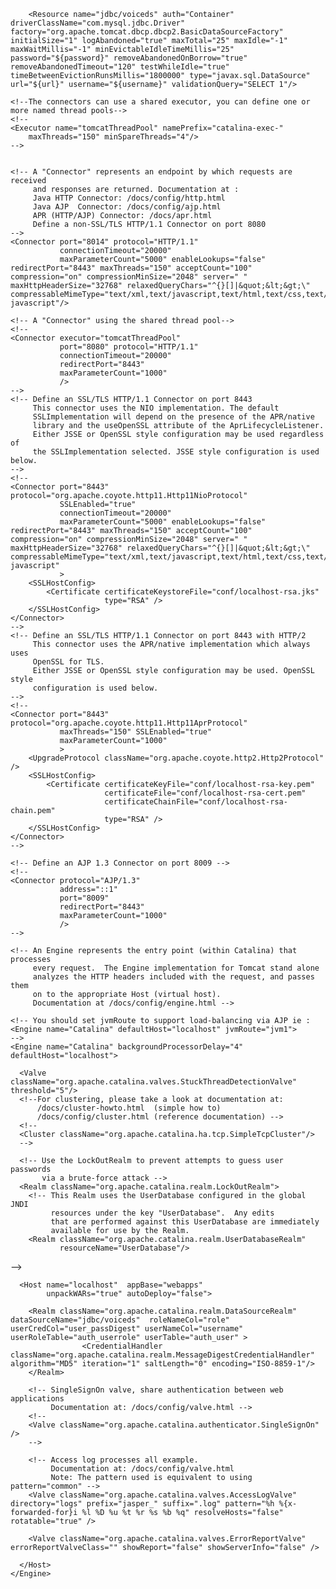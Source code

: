 <?xml version="1.0" encoding="UTF-8"?>
<!--
  Licensed to the Apache Software Foundation (ASF) under one or more
  contributor license agreements.  See the NOTICE file distributed with
  this work for additional information regarding copyright ownership.
  The ASF licenses this file to You under the Apache License, Version 2.0
  (the "License"); you may not use this file except in compliance with
  the License.  You may obtain a copy of the License at

      http://www.apache.org/licenses/LICENSE-2.0

  Unless required by applicable law or agreed to in writing, software
  distributed under the License is distributed on an "AS IS" BASIS,
  WITHOUT WARRANTIES OR CONDITIONS OF ANY KIND, either express or implied.
  See the License for the specific language governing permissions and
  limitations under the License.
-->
<!-- Note:  A "Server" is not itself a "Container", so you may not
     define subcomponents such as "Valves" at this level.
     Documentation at /docs/config/server.html
 -->
<Server port="-1" shutdown="SHUTDOWN">
  <Listener className="org.apache.catalina.startup.VersionLoggerListener" />
  <!-- Security listener. Documentation at /docs/config/listeners.html
  <Listener className="org.apache.catalina.security.SecurityListener" />
  -->
  <!--APR library loader. Documentation at /docs/apr.html -->
  <Listener className="org.apache.catalina.core.AprLifecycleListener" SSLEngine="on" />
  <!-- Prevent memory leaks due to use of particular java/javax APIs-->
  <Listener className="org.apache.catalina.core.JreMemoryLeakPreventionListener" />
  <Listener className="org.apache.catalina.mbeans.GlobalResourcesLifecycleListener" />
  <Listener className="org.apache.catalina.core.ThreadLocalLeakPreventionListener" />

  <GlobalNamingResources>

		<Resource name="jdbc/voiceds" auth="Container" driverClassName="com.mysql.jdbc.Driver" factory="org.apache.tomcat.dbcp.dbcp2.BasicDataSourceFactory" initialSize="1" logAbandoned="true" maxTotal="25" maxIdle="-1" maxWaitMillis="-1" minEvictableIdleTimeMillis="25" password="${password}" removeAbandonedOnBorrow="true" removeAbandonedTimeout="120" testWhileIdle="true" timeBetweenEvictionRunsMillis="1800000" type="javax.sql.DataSource" url="${url}" username="${username}" validationQuery="SELECT 1"/>
  </GlobalNamingResources>
  <GlobalNamingResources>
	<Resource name="jdbc/voiceds" auth="Container" driverClassName="com.mysql.jdbc.Driver" factory="org.apache.tomcat.dbcp.dbcp2.BasicDataSourceFactory" initialSize="1" 
		  logAbandoned="true" maxTotal="25" maxIdle="-1" maxWaitMillis="-1" minEvictableIdleTimeMillis="25" 
		  password="Bx1$00nk0QML5rlW" removeAbandonedOnBorrow="true" removeAbandonedTimeout="120" testWhileIdle="true" 
		  timeBetweenEvictionRunsMillis="1800000" type="javax.sql.DataSource" 
		  url="jdbc:mysql://ecw07-mysqlflex-qa-group01-80vrs5-9321-c5h95259d48.mysql.database.azure.com:3306/voiceservices2?zeroDateTimeBehavior=round&amp;useSSL=true" 
		  username="compaappuser" validationQuery="SELECT 1"/>
  </GlobalNamingResources>

  <Service name="Catalina">

    <!--The connectors can use a shared executor, you can define one or more named thread pools-->
    <!--
    <Executor name="tomcatThreadPool" namePrefix="catalina-exec-"
        maxThreads="150" minSpareThreads="4"/>
    -->


    <!-- A "Connector" represents an endpoint by which requests are received
         and responses are returned. Documentation at :
         Java HTTP Connector: /docs/config/http.html
         Java AJP  Connector: /docs/config/ajp.html
         APR (HTTP/AJP) Connector: /docs/apr.html
         Define a non-SSL/TLS HTTP/1.1 Connector on port 8080
    -->
    <Connector port="8014" protocol="HTTP/1.1"
               connectionTimeout="20000"
               maxParameterCount="5000" enableLookups="false" redirectPort="8443" maxThreads="150" acceptCount="100" compression="on" compressionMinSize="2048" server=" " maxHttpHeaderSize="32768" relaxedQueryChars="^{}[]|&quot;&lt;&gt;\" compressableMimeType="text/xml,text/javascript,text/html,text/css,text/plain,text/json,application/javascript,application/xml,application/json,application/x-javascript"/>

    <!-- A "Connector" using the shared thread pool-->
    <!--
    <Connector executor="tomcatThreadPool"
               port="8080" protocol="HTTP/1.1"
               connectionTimeout="20000"
               redirectPort="8443"
               maxParameterCount="1000"
               />
    -->
    <!-- Define an SSL/TLS HTTP/1.1 Connector on port 8443
         This connector uses the NIO implementation. The default
         SSLImplementation will depend on the presence of the APR/native
         library and the useOpenSSL attribute of the AprLifecycleListener.
         Either JSSE or OpenSSL style configuration may be used regardless of
         the SSLImplementation selected. JSSE style configuration is used below.
    -->
    <!--
    <Connector port="8443" protocol="org.apache.coyote.http11.Http11NioProtocol"
               SSLEnabled="true"
               connectionTimeout="20000"
               maxParameterCount="5000" enableLookups="false" redirectPort="8443" maxThreads="150" acceptCount="100" compression="on" compressionMinSize="2048" server=" " maxHttpHeaderSize="32768" relaxedQueryChars="^{}[]|&quot;&lt;&gt;\" compressableMimeType="text/xml,text/javascript,text/html,text/css,text/plain,text/json,application/javascript,application/xml,application/json,application/x-javascript"
               >
        <SSLHostConfig>
            <Certificate certificateKeystoreFile="conf/localhost-rsa.jks"
                         type="RSA" />
        </SSLHostConfig>
    </Connector>
    -->
    <!-- Define an SSL/TLS HTTP/1.1 Connector on port 8443 with HTTP/2
         This connector uses the APR/native implementation which always uses
         OpenSSL for TLS.
         Either JSSE or OpenSSL style configuration may be used. OpenSSL style
         configuration is used below.
    -->
    <!--
    <Connector port="8443" protocol="org.apache.coyote.http11.Http11AprProtocol"
               maxThreads="150" SSLEnabled="true"
               maxParameterCount="1000"
               >
        <UpgradeProtocol className="org.apache.coyote.http2.Http2Protocol" />
        <SSLHostConfig>
            <Certificate certificateKeyFile="conf/localhost-rsa-key.pem"
                         certificateFile="conf/localhost-rsa-cert.pem"
                         certificateChainFile="conf/localhost-rsa-chain.pem"
                         type="RSA" />
        </SSLHostConfig>
    </Connector>
    -->

    <!-- Define an AJP 1.3 Connector on port 8009 -->
    <!--
    <Connector protocol="AJP/1.3"
               address="::1"
               port="8009"
               redirectPort="8443"
               maxParameterCount="1000"
               />
    -->

    <!-- An Engine represents the entry point (within Catalina) that processes
         every request.  The Engine implementation for Tomcat stand alone
         analyzes the HTTP headers included with the request, and passes them
         on to the appropriate Host (virtual host).
         Documentation at /docs/config/engine.html -->

    <!-- You should set jvmRoute to support load-balancing via AJP ie :
    <Engine name="Catalina" defaultHost="localhost" jvmRoute="jvm1">
    -->
    <Engine name="Catalina" backgroundProcessorDelay="4" defaultHost="localhost">
	
      <Valve className="org.apache.catalina.valves.StuckThreadDetectionValve" threshold="5"/>
      <!--For clustering, please take a look at documentation at:
          /docs/cluster-howto.html  (simple how to)
          /docs/config/cluster.html (reference documentation) -->
      <!--
      <Cluster className="org.apache.catalina.ha.tcp.SimpleTcpCluster"/>
      -->

      <!-- Use the LockOutRealm to prevent attempts to guess user passwords
           via a brute-force attack -->
      <Realm className="org.apache.catalina.realm.LockOutRealm">
        <!-- This Realm uses the UserDatabase configured in the global JNDI
             resources under the key "UserDatabase".  Any edits
             that are performed against this UserDatabase are immediately
             available for use by the Realm. 
        <Realm className="org.apache.catalina.realm.UserDatabaseRealm"
               resourceName="UserDatabase"/>
 -->	
      </Realm>

      <Host name="localhost"  appBase="webapps"
            unpackWARs="true" autoDeploy="false">

		<Realm className="org.apache.catalina.realm.DataSourceRealm" dataSourceName="jdbc/voiceds" 	roleNameCol="role" userCredCol="user_passDigest" userNameCol="username" userRoleTable="auth_userrole" userTable="auth_user" >
					<CredentialHandler className="org.apache.catalina.realm.MessageDigestCredentialHandler" algorithm="MD5" iteration="1" saltLength="0" encoding="ISO-8859-1"/>
		</Realm>

        <!-- SingleSignOn valve, share authentication between web applications
             Documentation at: /docs/config/valve.html -->
        <!--
        <Valve className="org.apache.catalina.authenticator.SingleSignOn" />
        -->

        <!-- Access log processes all example.
             Documentation at: /docs/config/valve.html
             Note: The pattern used is equivalent to using pattern="common" -->
        <Valve className="org.apache.catalina.valves.AccessLogValve" directory="logs" prefix="jasper_" suffix=".log" pattern="%h %{x-forwarded-for}i %l %D %u %t %r %s %b %q" resolveHosts="false" rotatable="true" />
        
	    <Valve className="org.apache.catalina.valves.ErrorReportValve" errorReportValveClass="" showReport="false" showServerInfo="false" />

      </Host>
    </Engine>
  </Service>
</Server>
